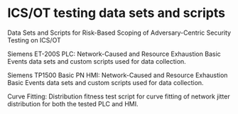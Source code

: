 # ICS/OT testing data sets and scripts
Data Sets and Scripts for Risk-Based Scoping of Adversary-Centric Security Testing on ICS/OT

Siemens ET-200S PLC: Network-Caused and Resource Exhaustion Basic Events data sets and custom scripts used for data collection.

Siemens TP1500 Basic PN HMI: Network-Caused and Resource Exhaustion Basic Events data sets and custom scripts used for data collection.

Curve Fitting: Distribution fitness test script for curve fitting of network jitter distribution for both the tested PLC and HMI.
